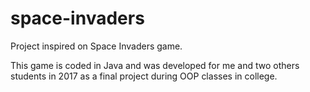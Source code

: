 # space-invaders
Project inspired on Space Invaders game.

This game is coded in Java and was developed for me and two others students in 2017 as a final project during OOP classes in college.
